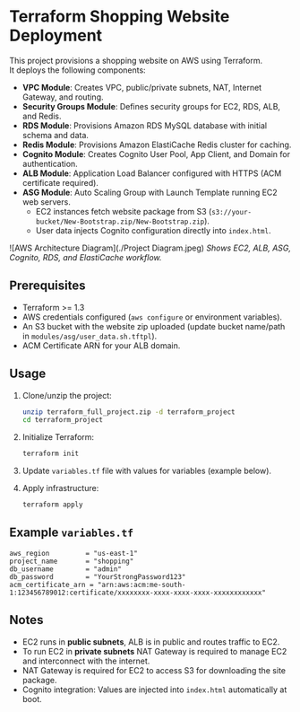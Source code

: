 # Terraform Shopping Website Deployment

This project provisions a shopping website on AWS using Terraform.  
It deploys the following components:

- **VPC Module**: Creates VPC, public/private subnets, NAT, Internet Gateway, and routing.
- **Security Groups Module**: Defines security groups for EC2, RDS, ALB, and Redis.
- **RDS Module**: Provisions Amazon RDS MySQL database with initial schema and data.
- **Redis Module**: Provisions Amazon ElastiCache Redis cluster for caching.
- **Cognito Module**: Creates Cognito User Pool, App Client, and Domain for authentication.
- **ALB Module**: Application Load Balancer configured with HTTPS (ACM certificate required).
- **ASG Module**: Auto Scaling Group with Launch Template running EC2 web servers.
  - EC2 instances fetch website package from S3 (`s3://your-bucket/New-Bootstrap.zip/New-Bootstrap.zip`).
  - User data injects Cognito configuration directly into `index.html`.

![AWS Architecture Diagram](./Project Diagram.jpeg)
*Shows EC2, ALB, ASG, Cognito, RDS, and ElastiCache workflow.*

## Prerequisites

- Terraform >= 1.3
- AWS credentials configured (`aws configure` or environment variables).
- An S3 bucket with the website zip uploaded (update bucket name/path in `modules/asg/user_data.sh.tftpl`).
- ACM Certificate ARN for your ALB domain.

## Usage

1. Clone/unzip the project:
   ```bash
   unzip terraform_full_project.zip -d terraform_project
   cd terraform_project
   ```

2. Initialize Terraform:
   ```bash
   terraform init
   ```

3. Update `variables.tf` file with values for variables (example below).

4. Apply infrastructure:
   ```bash
   terraform apply
   ```

## Example `variables.tf`

```hcl
aws_region         = "us-east-1"
project_name       = "shopping"
db_username        = "admin"
db_password        = "YourStrongPassword123"
acm_certificate_arn = "arn:aws:acm:me-south-1:123456789012:certificate/xxxxxxxx-xxxx-xxxx-xxxx-xxxxxxxxxxxx"
```

## Notes

- EC2 runs in **public subnets**, ALB is in public and routes traffic to EC2.
- To run EC2 in **private subnets** NAT Gateway is required to manage EC2 and interconnect with the internet.
- NAT Gateway is required for EC2 to access S3 for downloading the site package.
- Cognito integration: Values are injected into `index.html` automatically at boot.


